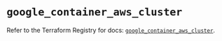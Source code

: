 # `google_container_aws_cluster`

Refer to the Terraform Registry for docs: [`google_container_aws_cluster`](https://registry.terraform.io/providers/hashicorp/google/6.34.0/docs/resources/container_aws_cluster).
